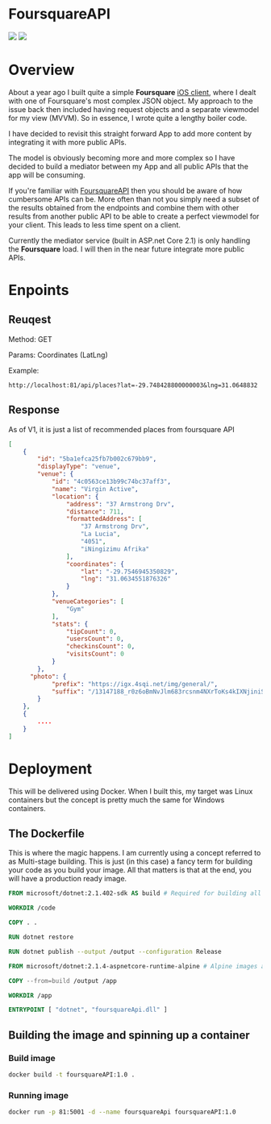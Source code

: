 # FoursquareAPI

![](https://img.shields.io/badge/version-1.0-red.svg)
![](https://img.shields.io/badge/net--core-2.1-blue.svg)

# Overview

About a year ago I built quite a simple **Foursquare** [iOS client](https://github.com/sisimogangg/PopularPlaces), where I dealt with one of Foursquare's most complex JSON object.
My approach to the issue back then included having request objects and a separate viewmodel for my view (MVVM). So in essence, I wrote quite a lengthy boiler code.

I have decided to revisit this straight forward App to add more content by integrating it with more public APIs.

The model is obviously becoming more and more complex so I have decided to build a mediator between my App and all public APIs that the app will be consuming.

If you're familiar with [FoursquareAPI](https://developer.foursquare.com/) then you should be aware of how cumbersome APIs can be. More often than not you simply need a subset of the results obtained from the endpoints and combine them with other results from another public API to be able to create a perfect viewmodel for your client. This leads to less time spent on a client.

Currently the mediator service (built in ASP.net Core 2.1) is only handling the **Foursquare** load. I will then in the near future integrate more public APIs.

# Enpoints

## Reuqest

Method: GET

Params: Coordinates (LatLng)

Example:

```http
http://localhost:81/api/places?lat=-29.748428800000003&lng=31.0648832
```

## Response

As of V1, it is just a list of recommended places from foursquare API

```json
[
    {
        "id": "5ba1efca25fb7b002c679bb9",
        "displayType": "venue",
        "venue": {
            "id": "4c0563ce13b99c74bc37aff3",
            "name": "Virgin Active",
            "location": {
                "address": "37 Armstrong Drv",
                "distance": 711,
                "formattedAddress": [
                    "37 Armstrong Drv",
                    "La Lucia",
                    "4051",
                    "iNingizimu Afrika"
                ],
                "coordinates": {
                    "lat": "-29.7546945350829",
                    "lng": "31.0634551876326"
                }
            },
            "venueCategories": [
                "Gym"
            ],
            "stats": {
                "tipCount": 0,
                "usersCount": 0,
                "checkinsCount": 0,
                "visitsCount": 0
            }
        },
      "photo": {
            "prefix": "https://igx.4sqi.net/img/general/",
            "suffix": "/13147188_r0z6oBmNvJlm683rcsnm4NXrToKs4kIXNjiniSYA6Vs.jpg"
        }
    },
    {
        ....
    }
]
```

# Deployment

This will be delivered using Docker. When I built this, my target was Linux containers but the concept is pretty much the same for Windows containers.

## The Dockerfile

This is where the magic happens. I am currently using a concept referred to as Multi-stage building. This is just (in this case) a fancy term for building your code as you build your image. All that matters is that at the end, you will have a production ready image.

```Dockerfile
FROM microsoft/dotnet:2.1.402-sdk AS build # Required for building all .Net Core Applications

WORKDIR /code

COPY . .

RUN dotnet restore

RUN dotnet publish --output /output --configuration Release

FROM microsoft/dotnet:2.1.4-aspnetcore-runtime-alpine # Alpine images are generally fast and light

COPY --from=build /output /app

WORKDIR /app

ENTRYPOINT [ "dotnet", "foursquareApi.dll" ]
```

## Building the image and spinning up a container

### Build image

```bash
docker build -t foursquareAPI:1.0 .
```

### Running image

```bash
docker run -p 81:5001 -d --name foursquareApi foursquareAPI:1.0
```
